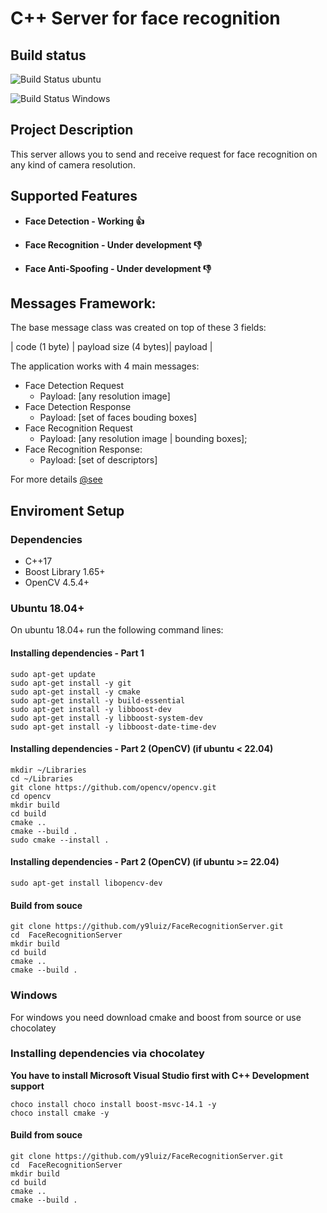 # C++ Server for face recognition

## Build status

![Build Status ubuntu](https://github.com/y9luiz/FaceRecognitionServer/actions/workflows/build-code-coverage-ubuntu-20-04.yml/badge.svg)

![Build Status Windows](https://github.com/y9luiz/FaceRecognitionServer/actions/workflows/build-debug-ms-windows.yml/badge.svg)


## Project Description

This server allows you to send and receive request for face recognition on any kind of camera resolution.

## Supported Features

- <b>Face Detection - Working 👍</b>

- <b>Face Recognition - Under development 👎</b>

- <b>Face Anti-Spoofing - Under development 👎</b>

## Messages Framework:

The base message class was created on top of these 3 fields:

| code (1 byte) |  payload size (4 bytes)|  payload |

The application works with 4 main messages:

- Face Detection Request
  - Payload: [any resolution image]
- Face Detection Response
  - Payload: [set of faces bouding boxes]
- Face Recognition Request
  - Payload: [any resolution image | bounding boxes];
- Face Recognition Response:
  - Payload: [set of descriptors]

For more details [@see](https://github.com/y9luiz/FaceRecognitionServer/tree/master/Common/ApplicationMessages/include)

## Enviroment Setup

### Dependencies
  
  - C++17
  - Boost Library 1.65+
  - OpenCV 4.5.4+
  
### Ubuntu 18.04+

On ubuntu 18.04+ run the following command lines: 

#### Installing dependencies - Part 1

```
sudo apt-get update
sudo apt-get install -y git
sudo apt-get install -y cmake
sudo apt-get install -y build-essential
sudo apt-get install -y libboost-dev
sudo apt-get install -y libboost-system-dev
sudo apt-get install -y libboost-date-time-dev
```

#### Installing dependencies - Part 2 (OpenCV) (if ubuntu < 22.04)

```
mkdir ~/Libraries
cd ~/Libraries
git clone https://github.com/opencv/opencv.git
cd opencv
mkdir build
cd build
cmake ..
cmake --build .
sudo cmake --install .
```

#### Installing dependencies - Part 2 (OpenCV) (if ubuntu >= 22.04)

```
sudo apt-get install libopencv-dev
```

#### Build from souce 

```
git clone https://github.com/y9luiz/FaceRecognitionServer.git
cd  FaceRecognitionServer
mkdir build
cd build
cmake ..
cmake --build .
```

### Windows

For windows you need download cmake and boost from source or use chocolatey

### Installing dependencies via chocolatey

<b>You have to install Microsoft Visual Studio first with C++ Development support</b>

```
choco install choco install boost-msvc-14.1 -y
choco install cmake -y
```

#### Build from souce 

```
git clone https://github.com/y9luiz/FaceRecognitionServer.git
cd  FaceRecognitionServer
mkdir build
cd build
cmake ..
cmake --build .
```

